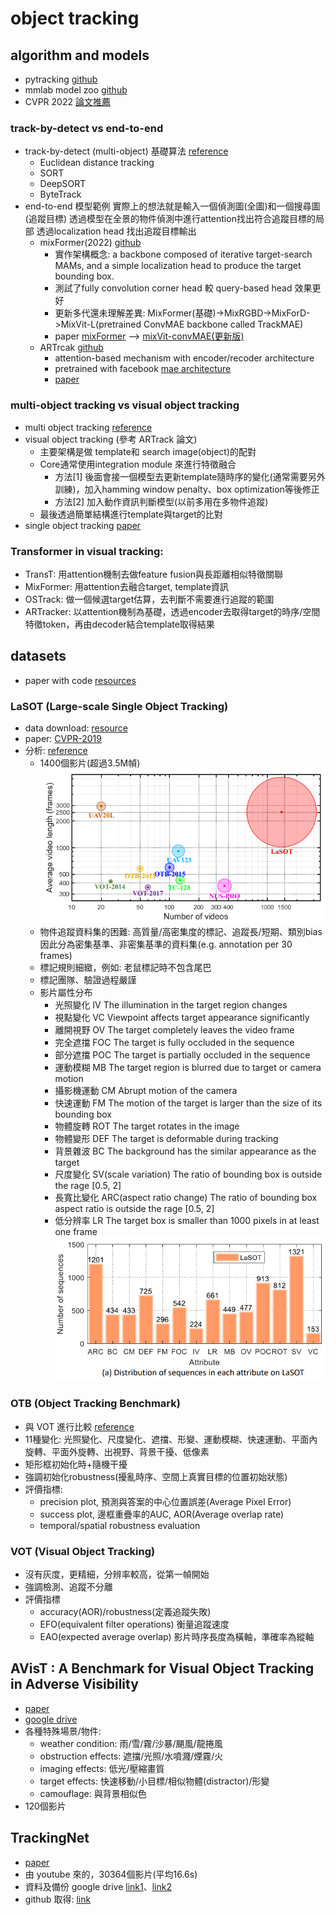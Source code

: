 # object tracking

## algorithm and models
  - pytracking [github](https://github.com/visionml/pytracking)
  - mmlab model zoo [github](https://github.com/open-mmlab/mmtracking/blob/master/docs/zh_cn/model_zoo.md)
  - CVPR 2022 [論文推薦](https://cloud.tencent.com/developer/article/2020116)

### track-by-detect vs end-to-end
  - track-by-detect (multi-object) 基礎算法 [reference](https://zhuanlan.zhihu.com/p/628015159)
    - Euclidean distance tracking
    - SORT
    - DeepSORT
    - ByteTrack
  - end-to-end 模型範例
    實際上的想法就是輸入一個偵測圖(全圖)和一個搜尋圖(追蹤目標)
    透過模型在全景的物件偵測中進行attention找出符合追蹤目標的局部
    透過localization head 找出追蹤目標輸出
    - mixFormer(2022) [github](https://github.com/MCG-NJU/MixFormer)
      - 實作架構概念: a backbone composed of iterative target-search MAMs, and a simple localization head to produce the target bounding box.
      - 測試了fully convolution corner head 較 query-based head 效果更好
      - 更新多代還未理解差異: MixFormer(基礎)->MixRGBD->MixForD->MixVit-L(pretrained ConvMAE backbone called TrackMAE)
      - paper [mixFormer](https://arxiv.org/pdf/2203.11082.pdf) -->
        [mixVit-convMAE(更新版)](https://arxiv.org/pdf/2302.02814.pdf)
    - ARTrcak [github](https://github.com/miv-xjtu/artrack)
      - attention-based mechanism with encoder/recoder architecture
      - pretrained with facebook [mae architecture](https://github.com/facebookresearch/mae)
      - [paper](https://openaccess.thecvf.com/content/CVPR2023/papers/Wei_Autoregressive_Visual_Tracking_CVPR_2023_paper.pdf)
### multi-object tracking vs visual object tracking
  - multi object tracking [reference](https://peaceful0907.medium.com/%E5%88%9D%E6%8E%A2%E7%89%A9%E4%BB%B6%E8%BF%BD%E8%B9%A4-multiple-object-tracking-mot-4f1b42e959f9)
  - visual object tracking (參考 ARTrack 論文)
    - 主要架構是做 template和 search image(object)的配對
    - Core通常使用integration module 來進行特徵融合
       - 方法[1] 後面會接一個模型去更新template隨時序的變化(通常需要另外訓練)，加入hamming window penalty、box optimization等後修正
       - 方法[2] 加入動作資訊判斷模型(以前多用在多物件追蹤)
    - 最後透過簡單結構進行template與target的比對
  - single object tracking [paper](https://arxiv.org/ftp/arxiv/papers/2201/2201.13066.pdf)
    
### Transformer in visual tracking:
  - TransT: 用attention機制去做feature fusion與長距離相似特徵關聯
  - MixFormer: 用attention去融合target, template資訊
  - OSTrack: 做一個候選target估算，去判斷不需要進行追蹤的範圍
  - ARTracker: 以attention機制為基礎，透過encoder去取得target的時序/空間特徵token，再由decoder結合template取得結果


## datasets
  - paper with code [resources](https://paperswithcode.com/datasets?task=object-tracking)

### LaSOT (Large-scale Single Object Tracking)
  - data download: [resource](https://huggingface.co/datasets/l-lt/LaSOT/tree/main)
  - paper: [CVPR-2019](https://openaccess.thecvf.com/content_CVPR_2019/papers/Fan_LaSOT_A_High-Quality_Benchmark_for_Large-Scale_Single_Object_Tracking_CVPR_2019_paper.pdf)
  - 分析: [reference](https://blog.csdn.net/MJ17709005513/article/details/120961344)
    - 1400個影片(超過3.5M幀)
    ![image](https://github.com/cyhkelvin/Learning/blob/main/resources/object_tracking_datasets_statistics.png)
    - 物件追蹤資料集的困難: 高質量/高密集度的標記、追蹤長/短期、類別bias
      因此分為密集基準、非密集基準的資料集(e.g. annotation per 30 frames)
    - 標記規則細緻，例如: 老鼠標記時不包含尾巴
    - 標記團隊、驗證過程嚴謹
    - 影片屬性分布
      - 光照變化    IV The illumination in the target region changes 
      - 視點變化    VC Viewpoint affects target appearance significantly
      - 離開視野    OV The target completely leaves the video frame 
      - 完全遮擋    FOC The target is fully occluded in the sequence 
      - 部分遮擋    POC The target is partially occluded in the sequence 
      - 運動模糊    MB The target region is blurred due to target or camera motion
      - 攝影機運動  CM Abrupt motion of the camera 
      - 快速運動    FM The motion of the target is larger than the size of its bounding box
      - 物體旋轉    ROT The target rotates in the image 
      - 物體變形    DEF The target is deformable during tracking 
      - 背景雜波    BC The background has the similar appearance as the target
      - 尺度變化    SV(scale variation) The ratio of bounding box is outside the rage [0.5, 2]
      - 長寬比變化  ARC(aspect ratio change) The ratio of bounding box aspect ratio is outside the rage [0.5, 2]
      - 低分辨率    LR The target box is smaller than 1000 pixels in at least one frame
        ![image](https://github.com/cyhkelvin/Learning/blob/main/resources/LaSOT_video_attribute_distribution.png)
### OTB (Object Tracking Benchmark)
  - 與 VOT 進行比較 [reference](https://blog.csdn.net/Tang_Zhe/article/details/121827534)
  - 11種變化: 光照變化、尺度變化、遮擋、形變、運動模糊、快速運動、平面內旋轉、平面外旋轉、出視野、背景干擾、低像素
  - 矩形框初始化時+隨機干擾
  - 強調初始化robustness(擾亂時序、空間上真實目標的位置初始狀態)
  - 評價指標: 
    - precision plot, 預測與答案的中心位置誤差(Average Pixel Error)
    - success plot, 邊框重疊率的AUC, AOR(Average overlap rate)
    - temporal/spatial robustness evaluation
### VOT (Visual Object Tracking)
  - 沒有灰度，更精細，分辨率較高，從第一幀開始
  - 強調檢測、追蹤不分離
  - 評價指標
    - accuracy(AOR)/robustness(定義追蹤失敗)
    - EFO(equivalent filter operations) 衡量追蹤速度
    - EAO(expected average overlap) 影片時序長度為橫軸，準確率為縱軸
## AVisT : A Benchmark for Visual Object Tracking in Adverse Visibility
  - [paper](https://bmvc2022.mpi-inf.mpg.de/0817.pdf)
  - [google drive](https://drive.google.com/drive/folders/1rlwTP91a3GYobOoIE9sprFxISE5v8d90)
  - 各種特殊場景/物件:
    - weather condition: 雨/雪/霧/沙暴/颶風/龍捲風
    - obstruction effects: 遮擋/光照/水噴濺/煙霧/火 
    - imaging effects: 低光/壓縮畫質
    - target effects: 快速移動/小目標/相似物體(distractor)/形變
    - camouflage: 與背景相似色
  - 120個影片
## TrackingNet
  - [paper](https://arxiv.org/pdf/1803.10794.pdf)
  - 由 youtube 來的，30364個影片(平均16.6s)
  - 資料及備份 google drive [link1](https://drive.google.com/drive/u/2/folders/1gJOR-r-jPFFFCzKKlMOW80WFtuaMiaf6)、[link2](https://drive.google.com/drive/u/2/folders/1xrxlI6otQvWlRJjsX1pddZBY9h2WbmVi)
  - github 取得: [link](https://github.com/SilvioGiancola/TrackingNet-devkit)